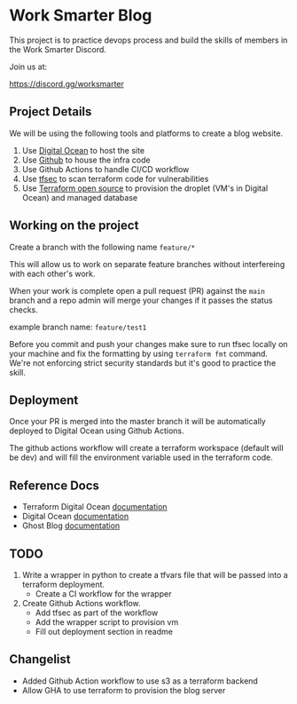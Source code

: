 # Work Smarter Blog
This project is to practice devops process and build the skills of members in the Work Smarter Discord.

Join us at:

https://discord.gg/worksmarter

## Project Details
We will be using the following tools and platforms to create a blog website.

1. Use [Digital Ocean](https://www.digitalocean.com/) to host the site
2. Use [Github](https://github.com/pafable/work-smarter-blog) to house the infra code
3. Use Github Actions to handle CI/CD workflow
4. Use [tfsec](https://aquasecurity.github.io/tfsec/v1.28.1/) to scan terraform code for vulnerabilities
5. Use [Terraform open source](https://developer.hashicorp.com/terraform/downloads) to provision the droplet (VM's in Digital Ocean) and managed database

## Working on the project
Create a branch with the following name `feature/*`

This will allow us to work on separate feature branches without interfereing with each other's work.

When your work is complete open a pull request (PR) against the `main` branch and a repo admin will merge your changes if it passes the status checks.

example branch name:
`feature/test1`

Before you commit and push your changes make sure to run tfsec locally on your machine and fix the formatting by using `terraform fmt` command.
We're not enforcing strict security standards but it's good to practice the skill.

## Deployment
Once your PR is merged into the master branch it will be automatically deployed to Digital Ocean using Github Actions.

The github actions workflow will create a terraform workspace (default will be dev) and will fill the environment variable used in the terraform code.
## Reference Docs
- Terraform Digital Ocean [documentation](https://registry.terraform.io/providers/digitalocean/digitalocean/latest/docs)
- Digital Ocean [documentation](https://docs.digitalocean.com/products/)
- Ghost Blog [documentation](https://ghost.org/docs/)

## TODO
1. Write a wrapper in python to create a tfvars file that will be passed into a terraform deployment.
    - Create a CI workflow for the wrapper
2. Create Github Actions workflow.
    - Add tfsec as part of the workflow
    - Add the wrapper script to provision vm
    - Fill out deployment section in readme

## Changelist 
- Added Github Action workflow to use s3 as a terraform backend
- Allow GHA to use terraform to provision the blog server 